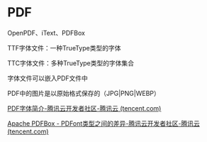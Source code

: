 # PDF

OpenPDF、iText、PDFBox



TTF字体文件：一种TrueType类型的字体

TTC字体文件：多种TrueType类型的字体集合

字体文件可以嵌入PDF文件中



PDF中的图片是以原始格式保存的（JPG|PNG|WEBP）



[PDF字体简介-腾讯云开发者社区-腾讯云 (tencent.com)](https://cloud.tencent.com/developer/article/1843999)

[Apache PDFBox - PDFont类型之间的差异-腾讯云开发者社区-腾讯云 (tencent.com)](https://cloud.tencent.com/developer/ask/sof/602031/answer/906944)